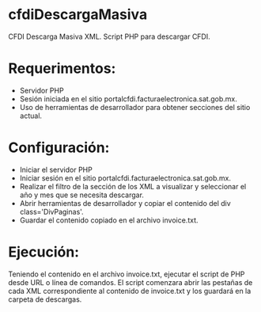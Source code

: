 # cfdiDescargaMasiva
CFDI Descarga Masiva XML. Script PHP para descargar CFDI.

# Requerimentos:
  - Servidor PHP
  - Sesión iniciada en el sitio portalcfdi.facturaelectronica.sat.gob.mx.
  - Uso de herramientas de desarrollador para obtener secciones del sitio actual.
  
# Configuración:
  - Iniciar el servidor PHP
  - Iniciar sesión en el sitio portalcfdi.facturaelectronica.sat.gob.mx.
  - Realizar el filtro de la sección de los XML a visualizar y seleccionar el año y mes que se necesita descargar.
  - Abrir herramientas de desarrollador y copiar el contenido del div class='DivPaginas'.
  - Guardar el contenido copiado en el archivo invoice.txt.
  
# Ejecución:
  Teniendo el contenido en el archivo invoice.txt, ejecutar el script de PHP desde URL o línea de comandos.
  El script comenzara abrir las pestañas de cada XML correspondiente al contenido de invoice.txt y los guardará en la
  carpeta de descargas.
